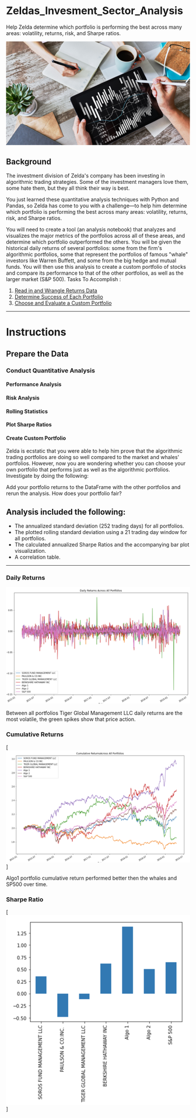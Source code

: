 # Zeldas_Invesment_Sector_Analysis
Help Zelda determine which portfolio is performing the best across many areas: volatility, returns, risk, and Sharpe ratios.
  
  
  
  
![Portfolio Analysis](Images/portfolio-analysis.png)

## Background

The investment division of Zelda's company has been investing in algorithmic trading strategies. Some of the investment managers love them, some hate them, but they all think their way is best.

You just learned these quantitative analysis techniques with Python and Pandas, so Zelda has come to you with a challenge—to help him determine which portfolio is performing the best across many areas: volatility, returns, risk, and Sharpe ratios.

You will need to create a tool (an analysis notebook) that analyzes and visualizes the major metrics of the portfolios across all of these areas, and determine which portfolio outperformed the others. You will be given the historical daily returns of several portfolios: some from the firm's algorithmic portfolios, some that represent the portfolios of famous "whale" investors like Warren Buffett, and some from the big hedge and mutual funds. You will then use this analysis to create a custom portfolio of stocks and compare its performance to that of the other portfolios, as well as the larger market (S&P 500).
 Tasks To Accomplish :

1. [Read in and Wrangle Returns Data](#Prepare-the-Data)
2. [Determine Success of Each Portfolio](#Conduct-Quantitative-Analysis)
3. [Choose and Evaluate a Custom Portfolio](#Create-Custom-Portfolio)

---

# Instructions



## Prepare the Data


 
### Conduct Quantitative Analysis


#### Performance Analysis


#### Risk Analysis


#### Rolling Statistics


#### Plot Sharpe Ratios


#### Create Custom Portfolio

Zelda is ecstatic that you were able to help him prove that the algorithmic trading portfolios are doing so well compared to the market and whales' portfolios. However, now you are wondering whether you can choose your own portfolio that performs just as well as the algorithmic portfolios. Investigate by doing the following:

Add your portfolio returns to the DataFrame with the other portfolios and rerun the analysis. How does your portfolio fair?


##  Analysis included the following:

  - The annualized standard deviation (252 trading days) for all portfolios.
  - The plotted rolling standard deviation using a 21 trading day window for all portfolios.
  - The calculated annualized Sharpe Ratios and the accompanying bar plot visualization.
  - A correlation table.

---
### Daily Returns
<img src="Results/Daily_Returns.PNG"/>
 
Between all portfolios  Tiger Global Management LLC daily returns are the most volatile, the green spikes show that price action.


### Cumulative Returns 
[<img src="Results/Cum.PNG"/>]

 Algo1 portfolio cumulative return performed better then the  whales and SP500 over time.
 
### Sharpe Ratio
 [<img src="Results/Sharpe_Ratio.PNG"/>]
 


























